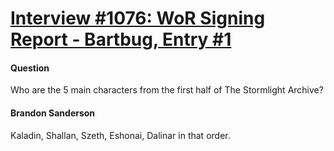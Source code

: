 # [Interview #1076: WoR Signing Report - Bartbug, Entry #1](https://www.theoryland.com/intvmain.php?i=1076#1)

#### Question

Who are the 5 main characters from the first half of The Stormlight Archive?

#### Brandon Sanderson

Kaladin, Shallan, Szeth, Eshonai, Dalinar in that order.


